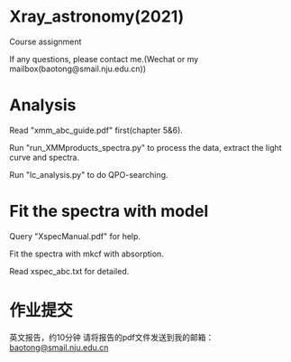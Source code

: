 # Xray_astronomy(2021)
Course assignment
</p>
If any questions, please contact me.(Wechat or my mailbox(baotong@smail.nju.edu.cn))

# Analysis 
Read "xmm_abc_guide.pdf" first(chapter 5&6).

Run "run_XMMproducts_spectra.py" to process the data, extract the light curve and spectra.

Run "lc_analysis.py"  to do QPO-searching.


# Fit the spectra with model
Query "XspecManual.pdf" for help.

Fit the spectra with mkcf with absorption.

Read xspec_abc.txt for detailed.

# 作业提交
英文报告，约10分钟
请将报告的pdf文件发送到我的邮箱：baotong@smail.nju.edu.cn








